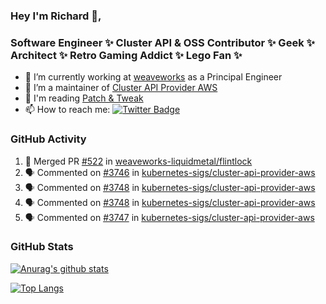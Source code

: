 ### Hey I'm Richard 👋, 

<h3 align="left">Software Engineer ✨ Cluster API & OSS Contributor ✨ Geek ✨ Architect ✨ Retro Gaming Addict ✨ Lego Fan ✨</h3>

- 🔭 I’m currently working at [weaveworks](https://github.com/weaveworks) as a Principal Engineer
- 👯 I’m a maintainer of [Cluster API Provider AWS](https://github.com/kubernetes-sigs/cluster-api-provider-aws)
- 💬 I'm reading [Patch & Tweak](https://bjooks.com/products/patch-tweak-exploring-modular-synthesis)
- 📫 How to reach me: [![Twitter Badge](https://img.shields.io/badge/-@fruit_case-00acee?style=flat&logo=Twitter&logoColor=white)](https://twitter.com/intent/follow?screen_name=fruit_case "Follow on Twitter")

### GitHub Activity 

<!--START_SECTION:activity-->
1. 🎉 Merged PR [#522](https://github.com/weaveworks-liquidmetal/flintlock/pull/522) in [weaveworks-liquidmetal/flintlock](https://github.com/weaveworks-liquidmetal/flintlock)
2. 🗣 Commented on [#3746](https://github.com/kubernetes-sigs/cluster-api-provider-aws/issues/3746) in [kubernetes-sigs/cluster-api-provider-aws](https://github.com/kubernetes-sigs/cluster-api-provider-aws)
3. 🗣 Commented on [#3748](https://github.com/kubernetes-sigs/cluster-api-provider-aws/issues/3748) in [kubernetes-sigs/cluster-api-provider-aws](https://github.com/kubernetes-sigs/cluster-api-provider-aws)
4. 🗣 Commented on [#3748](https://github.com/kubernetes-sigs/cluster-api-provider-aws/issues/3748) in [kubernetes-sigs/cluster-api-provider-aws](https://github.com/kubernetes-sigs/cluster-api-provider-aws)
5. 🗣 Commented on [#3747](https://github.com/kubernetes-sigs/cluster-api-provider-aws/issues/3747) in [kubernetes-sigs/cluster-api-provider-aws](https://github.com/kubernetes-sigs/cluster-api-provider-aws)
<!--END_SECTION:activity-->

### GitHub Stats

[![Anurag's github stats](https://github-readme-stats.vercel.app/api?username=richardcase&count_private=true&show_icons=true)](https://github.com/anuraghazra/github-readme-stats)

[![Top Langs](https://github-readme-stats.vercel.app/api/top-langs/?username=richardcase&hide=html&layout=compact)](https://github.com/anuraghazra/github-readme-stats)
